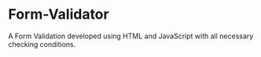 # Form-Validator
A Form Validation developed using HTML and JavaScript with all necessary checking conditions.
